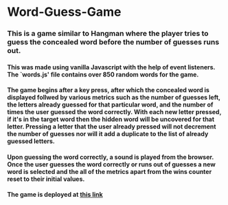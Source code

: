 # Word-Guess-Game

### This is a game similar to Hangman where the player tries to guess the concealed word before the number of guesses runs out. 

#### This was made using vanilla Javascript with the help of event listeners. The `words.js' file contains over 850 random words for the game.

#### The game begins after a key press, after which the concealed word is displayed follwed by various metrics such as the number of guesses left, the letters already guessed for that particular word, and the number of times the user guessed the word correctly. With each new letter pressed, if it's in the target word then the hidden word will be uncovered for that letter. Pressing a letter that the user already pressed will not decrement the number of guesses nor will it add a duplicate to the list of already guessed letters.

#### Upon guessing the word correctly, a sound is played from the browser. Once the user guesses the word correctly or runs out of guesses a new word is selected and the all of the metrics apart from the wins counter reset to their initial values.

#### The game is deployed at [this link](https://rasenin.github.io/Word-Guess-Game/)
